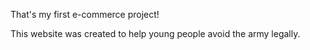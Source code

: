 That's my first e-commerce project!

This website was created to help young people avoid the army legally.


